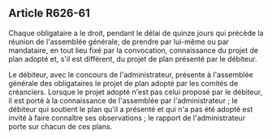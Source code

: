 Article R626-61
----
Chaque obligataire a le droit, pendant le délai de quinze jours qui précède la
réunion de l'assemblée générale, de prendre par lui-même ou par mandataire, en
tout lieu fixé par la convocation, connaissance du projet de plan adopté et,
s'il est différent, du projet de plan présenté par le débiteur.

Le débiteur, avec le concours de l'administrateur, présente à l'assemblée
générale des obligataires le projet de plan adopté par les comités de
créanciers. Lorsque le projet adopté n'est pas celui proposé par le débiteur, il
est porté à la connaissance de l'assemblée par l'administrateur ; le débiteur
qui soutient le plan qu'il a présenté et qui n'a pas été adopté est invité à
faire connaître ses observations ; le rapport de l'administrateur porte sur
chacun de ces plans.
